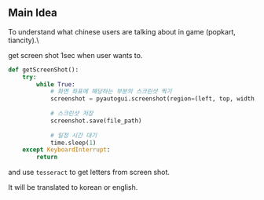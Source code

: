 ## Main Idea
To understand what chinese users are talking about in game (popkart, tiancity).\

get screen shot 1sec when user wants to.
```python
def getScreenShot():
    try:
        while True:
            # 화면 좌표에 해당하는 부분의 스크린샷 찍기
            screenshot = pyautogui.screenshot(region=(left, top, width, height))
            
            # 스크린샷 저장
            screenshot.save(file_path)
            
            # 일정 시간 대기
            time.sleep(1)
    except KeyboardInterrupt:
        return
```
and use `tesseract` to get letters from screen shot.

It will be translated to korean or english.